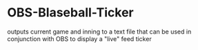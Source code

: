 # OBS-Blaseball-Ticker
outputs current game and inning to a text file that can be used in conjunction with OBS to display a "live" feed ticker
